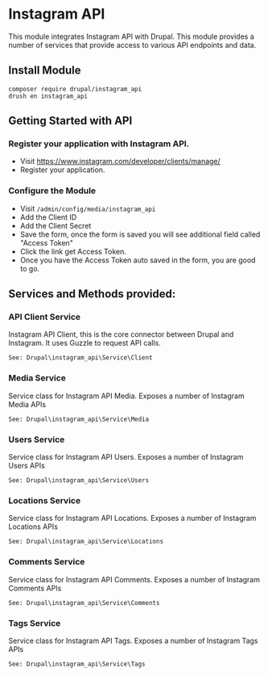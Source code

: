 # Instagram API

This module integrates Instagram API with Drupal. 
This module provides a number of services that provide
access to various API endpoints and data.

## Install Module
```
composer require drupal/instagram_api
drush en instagram_api
```

## Getting Started with API
### Register your application with Instagram API.
* Visit https://www.instagram.com/developer/clients/manage/
* Register your application.

### Configure the Module
* Visit `/admin/config/media/instagram_api`
* Add the Client ID
* Add the Client Secret
* Save the form, once the form is saved 
you will see additional field called "Access Token"
* Click the link get Access Token.
* Once you have the Access Token auto saved in the form,
you are good to go.

## Services and Methods provided:

### API Client Service
Instagram API Client, this is the core connector between Drupal and 
Instagram. It uses Guzzle to request API calls.

`See: Drupal\instagram_api\Service\Client`

### Media Service
Service class for Instagram API Media. 
Exposes a number of Instagram Media APIs

`See: Drupal\instagram_api\Service\Media`

### Users Service
Service class for Instagram API Users. 
Exposes a number of Instagram Users APIs

`See: Drupal\instagram_api\Service\Users`

### Locations Service
Service class for Instagram API Locations. 
Exposes a number of Instagram Locations APIs

`See: Drupal\instagram_api\Service\Locations`

### Comments Service
Service class for Instagram API Comments. 
Exposes a number of Instagram Comments APIs

`See: Drupal\instagram_api\Service\Comments`

### Tags Service
Service class for Instagram API Tags. 
Exposes a number of Instagram Tags APIs

`See: Drupal\instagram_api\Service\Tags`